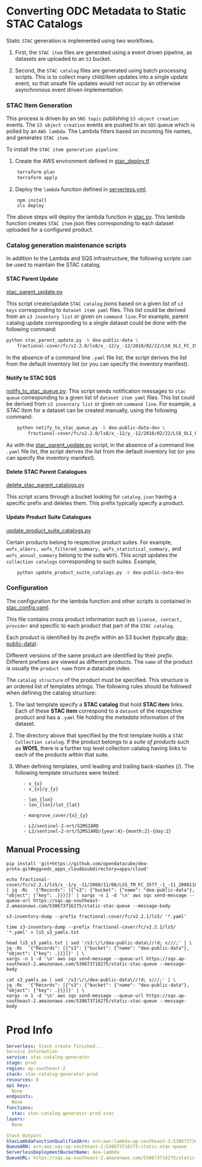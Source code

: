 # Converting ODC Metadata to Static STAC Catalogs

Static `STAC` generation is implemented using two workflows. 

1. First, the `STAC item` files are generated using a event driven pipeline, as datasets are uploaded to 
   an `S3` bucket. 

2. Second, the `STAC catalog` files are generated using batch processing
   scripts. This is to collect many child/item updates into a single update event, so that unsafe
   file updates would not occur by an otherwise asynchronous event driven implementation. 

### STAC Item Generation

This process is driven by an `SNS topic` publishing `S3 object creation` events. The 
`S3 object creation` events are pushed to an `SQS` queue which is polled by an `AWS lambda`.
The Lambda filters based on incoming file names, and generates `STAC item`. 

To install the `STAC item generation pipeline`:  

1. Create the AWS environment defined in [stac_deploy.tf](stac_deploy.tf).

```bash
    terraform plan
    terraform apply
```

2. Deploy the `lambda` function defined in [serverless.yml](serverless.yml).

```
    npm install
    sls deploy
```

The above steps will deploy the lambda function in [stac.py](stac.py). 
This lambda function creates `STAC item` json files corresponding to each
dataset uploaded for a configured product.

### Catalog generation maintenance scripts

In addition to the Lambda and SQS infrastructure, the following scripts 
can be used to maintain the STAC catalog.

#### STAC Parent Update 
[stac_parent_update.py](stac_parent_update.py)

This script create/update `STAC catalog` jsons based 
on a given list of `s3 keys` corresponding to `dataset item yaml` files. This list
could be derived from an `s3 inventory list` or given on `command line`. For example,
parent catalog update corresponding to a single dataset could be done with
the following command:
    
```bash
python stac_parent_update.py -b dea-public-data \
    fractional-cover/fc/v2.2.0/ls8/x_-12/y_-12/2018/02/22/LS8_OLI_FC_3577_-12_-12_20180222125938.yaml
```

In the absence of a command line `.yaml` file list, the script derives the list
from the default inventory list (or you can specify the inventory manifest).

#### Notify to STAC SQS
[notify_to_stac_queue.py](notify_to_stac_queue.py): This script sends notification messages to 
`stac queue` corresponding to a given list of `dataset item yaml` files. 
This list could be derived from `s3 inventory list` or given on `command line`.
For example, a *STAC Item* for a dataset can be created manually, using the following command:

```bash
    python notify_to_stac_queue.py -b dea-public-data-dev \
        fractional-cover/fc/v2.2.0/ls8/x_-12/y_-12/2018/02/22/LS8_OLI_FC_3577_-12_-12_20180222125938.yaml
```
    
As with the [stac_parent_update.py](stac_parent_update.py) script, in the absence of a command line `.yaml` 
file list, the script derives the list
from the default inventory list (or you can specify the inventory manifest). 

#### Delete STAC Parent Catalogues
[delete_stac_parent_catalogs.py](delete_stac_parent_catalogs.py)
 
This script scans through a bucket looking for 
`catalog.json` having a specific prefix and deletes them. This prefix typically 
specify a product.


#### Update Product Suite Catalogues
[update_product_suite_catalogs.py](update_product_suite_catalogs.py)

Certain products belong to respective product
suites. For example, `wofs_albers, wofs_filtered_summary, wofs_statistical_summary,`
and `wofs_annual_summary` belong to the suite `WOfS`. This script updates the
`collection catalogs` corresponding to such suites. Example,
 
```bash
    python update_product_suite_catalogs.py -b dea-public-data-dev
```

### Configuration

The configuration for the lambda function 
and other scripts is contained in [stac_config.yaml](stac_config.yaml).

This file contains cross product information
such as `license, contact, provider` and specific
to each product that part of the `STAC catalog`. 

Each product is identified by its
*prefix* within an S3 bucket (typically [dea-public-data](https://data.dea.ga.gov.au/)).

Different versions of the same product are identified by their *prefix*. Different prefixes are
viewed as different products. The `name` of the 
product is usually the `product name` from a datacube index.

The `catalog structure` of the product must be specified. This structure is an 
ordered list of templates strings. The following rules should be followed when defining the catalog structure:

1. The last template specify a **STAC catalog** that hold **STAC item** links. Each of
these **STAC item** correspond to a `dataset` of the respective product and has a 
`.yaml` file holding the *metadata* information of the dataset.

2. The directory above that specified by the first template holds a 
`STAC Collection catalog`. If the product belongs to a *suite of products* such
as **WOfS**, there is a further top level collection catalog having links to each
of the products within that suite.

3. When defining templates, omit leading and trailing back-slashes (/). 
The following template structures were tested:

   ```
      - x_{x}
      - x_{x}/y_{y}
   ```

   ```
      - lon_{lon}
      - lon_{lon}/lat_{lat}
   ```

   ```
      - mangrove_cover/{x}_{y}
   ```

   ```
      - L2/sentinel-2-nrt/S2MSIARD
      - L2/sentinel-2-nrt/S2MSIARD/{year:4}-{month:2}-{day:2}
   ```
   
## Manual Processing
```
pip install 'git+https://github.com/opendatacube/dea-proto.git#egg=odc_apps_cloud&subdirectory=apps/cloud'

echo fractional-cover/fc/v2.2.1/ls5/x_-1/y_-11/2008/11/08/LS5_TM_FC_3577_-1_-11_20081108005928_STAC.json | jq -Rc  '{"Records": [{"s3": {"bucket": {"name": "dea-public-data"}, "object": {"key": .}}}]}' | xargs -n 1 -d '\n' aws sqs send-message --queue-url https://sqs.ap-southeast-2.amazonaws.com/538673716275/static-stac-queue --message-body

s3-inventory-dump --prefix fractional-cover/fc/v2.2.1/ls5/ '*.yaml'

time s3-inventory-dump --prefix fractional-cover/fc/v2.2.1/ls5/ '*.yaml' > ls5_s3_yamls.txt

head ls5_s3_yamls.txt | sed '/s3:\/\/dea-public-data\//!d; s///;' | \
jq -Rc  '{"Records": [{"s3": {"bucket": {"name": "dea-public-data"}, "object": {"key": .}}}]}' | \
xargs -n 1 -d '\n' aws sqs send-message --queue-url https://sqs.ap-southeast-2.amazonaws.com/538673716275/static-stac-queue --message-body

cat s3_yamls_aa | sed '/s3:\/\/dea-public-data\//!d; s///;' | \
jq -Rc  '{"Records": [{"s3": {"bucket": {"name": "dea-public-data"}, "object": {"key": .}}}]}' | \
xargs -n 1 -d '\n' aws sqs send-message --queue-url https://sqs.ap-southeast-2.amazonaws.com/538673716275/static-stac-queue --message-body
```

# Prod Info
 
```yaml
Serverless: Stack create finished...
Service Information
service: stac-catalog-generator
stage: prod
region: ap-southeast-2
stack: stac-catalog-generator-prod
resources: 8
api keys:
  None
endpoints:
  None
functions:
  stac: stac-catalog-generator-prod-stac
layers:
  None

Stack Outputs
StacLambdaFunctionQualifiedArn: arn:aws:lambda:ap-southeast-2:538673716275:function:stac-catalog-generator-prod-stac:1
QueueARN: arn:aws:sqs:ap-southeast-2:538673716275:static-stac-queue
ServerlessDeploymentBucketName: dea-lambda
QueueURL: https://sqs.ap-southeast-2.amazonaws.com/538673716275/static-stac-queue

```